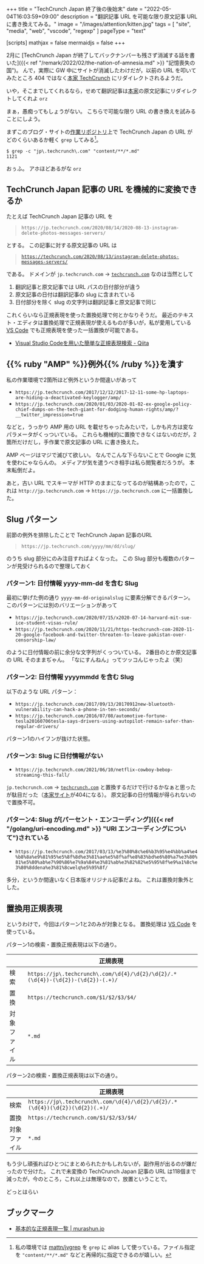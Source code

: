+++
title = "TechCrunch Japan 終了後の後始末"
date =  "2022-05-04T16:03:59+09:00"
description = "翻訳記事 URL を可能な限り原文記事 URL に書き換えてみる。"
image = "/images/attention/kitten.jpg"
tags = [ "site", "media", "web", "vscode", "regexp" ]
pageType = "text"

[scripts]
  mathjax = false
  mermaidjs = false
+++

2月に [TechCrunch Japan が終了してバックナンバーも残さず消滅する話を書いた]({{< ref "/remark/2022/02/the-nation-of-amnesia.md" >}} "記憶喪失の国")。
んで，実際に GW 中にサイトが消滅したわけだが，以前の URL を叩いてみたところ 404 ではなく[本家 TechCrunch][TechCrunch] にリダイレクトされるようだ。

いや，そこまでしてくれるなら，せめて翻訳記事は[本家][TechCrunch]の原文記事にリダイレクトしてくれよ `orz`

まぁ，愚痴ってもしょうがない。
こちらで可能な限り URL の書き換えを試みることにしよう。

まずこのブログ・サイトの[作業リポジトリ](https://github.com/spiegel-im-spiegel/github-pages-env "spiegel-im-spiegel/github-pages-env: Document Environment for spiegel-im-spiegel.github.io")上で TechCrunch Japan の URL がどのくらいあるか軽く `grep` してみる[^grep1]。

[^grep1]: 私の環境では [mattn/jvgrep](https://github.com/mattn/jvgrep "mattn/jvgrep: grep for japanese vimmer") を `grep` に alias して使っている。ファイル指定を `"content/**/*.md"` などと再帰的に指定できるのが嬉しい。

```text
$ grep -c "jp\.techcrunch\.com" "content/**/*.md"
1121
```

おぅふ。
アホほどあるがな `orz`

## TechCrunch Japan 記事の URL を機械的に変換できるか

たとえば TechCrunch Japan 記事の URL を

> `https://jp.techcrunch.com/2020/08/14/2020-08-13-instagram-delete-photos-messages-servers/`

とする。
この記事に対する原文記事の URL は

> [`https://techcrunch.com/2020/08/13/instagram-delete-photos-messages-servers/`](https://techcrunch.com/2020/08/13/instagram-delete-photos-messages-servers/)

である。
ドメインが `jp.techcrunch.com` → [`techcrunch.com`][TechCrunch] なのは当然として

1. 翻訳記事と原文記事では URL パスの日付部分が違う
2. 原文記事の日付は翻訳記事の slug に含まれている
3. 日付部分を除く slug の文字列は翻訳記事と原文記事で同じ

これくらいなら正規表現を使った置換処理で何とかなりそうだ。
最近のテキスト・エディタは置換処理で正規表現が使えるものが多いが，私が愛用している [VS Code] でも正規表現を使った一括置換が可能である。

- [Visual Studio Codeを用いた簡単な正規表現検索 - Qiita](https://qiita.com/kgsi/items/a88662c6e43fa5311288)

## {{% ruby "AMP" %}}例外{{% /ruby %}}を潰す

私の作業環境で2箇所ほど例外というか間違いがあって

- `https://jp.techcrunch.com/2017/12/12/2017-12-11-some-hp-laptops-are-hiding-a-deactivated-keylogger/amp/`
- `https://jp.techcrunch.com/2020/01/03/2020-01-02-ex-google-policy-chief-dumps-on-the-tech-giant-for-dodging-human-rights/amp/?__twitter_impression=true`

などと，うっかり AMP 用の URL を載せちゃったみたいで，しかも片方は変なパラメータがくっついている。
これらも機械的に置換できなくはないのだが，2箇所だけだし，手作業で原文記事の URL に書き換えた。

AMP ページはマジで滅びて欲しい。
なんでこんな下らないことで Google に気を使わにゃならんの。
メディアが気を遣うべき相手は私ら閲覧者だろうが。
本末転倒だよ。

あと，古い URL でスキーマが HTTP のままになってるのが結構あったので，これは `http://jp.techcrunch.com` → `https://jp.techcrunch.com` に一括置換した。

## Slug パターン

前節の例外を排除したことで TechCrunch Japan 記事のURL

> `https://jp.techcrunch.com/yyyy/mm/dd/slug/`

のうち slug 部分にのみ注目すればよくなった。
この Slug 部分も複数のパターンが見受けられるので整理しておく

### パターン1: 日付情報 yyyy-mm-dd を含む Slug

最初に挙げた例の通り `yyyy-mm-dd-originalslug` に要素分解できるパターン。
このパターンには別のバリエーションがあって

- `https://jp.techcrunch.com/2020/07/15/x2020-07-14-harvard-mit-sue-ice-student-visas-rule/`
- `https://jp.techcrunch.com/2020/11/21/https-techcrunch-com-2020-11-20-google-facebook-and-twitter-threaten-to-leave-pakistan-over-censorship-law/`

のように日付情報の前に余分な文字列がくっついている。
2番目のとか原文記事の URL そのままぢゃん。
「なにすんねん」ってツッコんじゃったよ（笑）

### パターン2: 日付情報 yyyymmdd を含む Slug

以下のような URL パターン：

- `https://jp.techcrunch.com/2017/09/13/20170912new-bluetooth-vulnerability-can-hack-a-phone-in-ten-seconds/`
- `https://jp.techcrunch.com/2016/07/08/automotive-fortune-tesla20160706tesla-says-drivers-using-autopilot-remain-safer-than-regular-drivers/`

パターン1のハイフンが抜けた状態。

### パターン3: Slug に日付情報がない

- `https://jp.techcrunch.com/2021/06/10/netflix-cowboy-bebop-streaming-this-fall/`

`jp.techcrunch.com` → [`techcrunch.com`][TechCrunch] と置換するだけで行けるかなぁと思ったが駄目だった（[本家サイト][TechCrunch]が404になる）。
原文記事の日付情報が得られないので置換不可。

### パターン4: Slug が[パーセント・エンコーディング]({{< ref "/golang/uri-encoding.md" >}} "URI エンコーディングについて")されている

- `https://jp.techcrunch.com/2017/03/13/%e3%80%8c%e6%b3%95%e4%bb%a4%e4%b8%8a%e9%81%95%e5%8f%8d%e3%81%ae%e5%8f%af%e8%83%bd%e6%80%a7%e3%80%81%e5%80%ab%e7%90%86%e7%9a%84%e3%81%ab%e3%82%82%e5%95%8f%e9%a1%8c%e3%80%8ddena%e3%81%8cwelq%e5%95%8f/`

多分，というか間違いなく日本版オリジナル記事だよね。
これは置換対象外とした。

## 置換用正規表現

というわけで，今回はパターン1と2のみが対象となる。
置換処理は [VS Code] を使っている。

パターン1の検索・置換正規表現は以下の通り。

|  | 正規表現 |
| --- | --- |
| 検索 | `https://jp\.techcrunch\.com/\d{4}/\d{2}/\d{2}/.*(\d{4})-(\d{2})-(\d{2})-(.+)/` |
| 置換 | `https://techcrunch.com/$1/$2/$3/$4/` |
| 対象ファイル | `*.md` |

パターン2の検索・置換正規表現は以下の通り。

|  | 正規表現 |
| --- | --- |
| 検索 | `https://jp\.techcrunch\.com/\d{4}/\d{2}/\d{2}/.*(\d{4})(\d{2})(\d{2})(.+)/` |
| 置換 | `https://techcrunch.com/$1/$2/$3/$4/` |
| 対象ファイル | `*.md` |

もう少し頑張ればひとつにまとめられたかもしれないが，副作用が出るのが嫌だったので分けた。
これで未変換の TechCrunch Japan 記事の URL は118個まで減ったが，今のところ，これ以上は無理なので，放置ということで。

どっとはらい

## ブックマーク

- [基本的な正規表現一覧 | murashun.jp](https://murashun.jp/article/programming/regular-expression.html)

[TechCrunch]: https://techcrunch.com/ "TechCrunch – Startup and Technology News"
[VS Code]: https://code.visualstudio.com/ "Visual Studio Code - Code Editing. Redefined"
